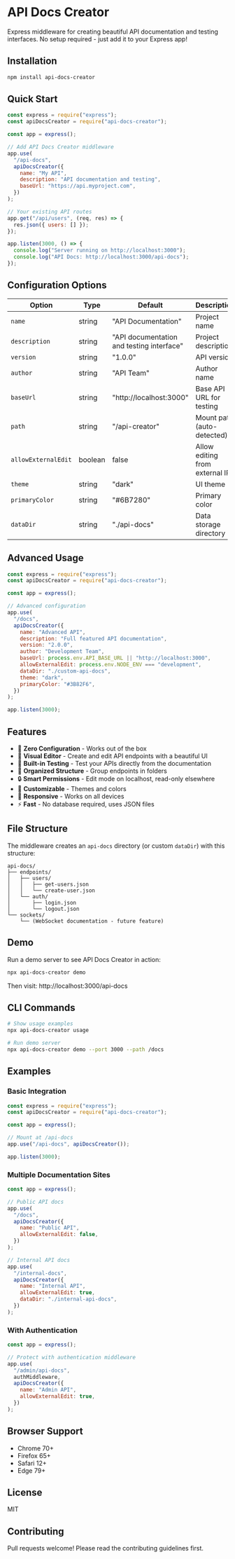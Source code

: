 # API Docs Creator

Express middleware for creating beautiful API documentation and testing interfaces. No setup required - just add it to your Express app!

## Installation

```bash
npm install api-docs-creator
```

## Quick Start

```javascript
const express = require("express");
const apiDocsCreator = require("api-docs-creator");

const app = express();

// Add API Docs Creator middleware
app.use(
  "/api-docs",
  apiDocsCreator({
    name: "My API",
    description: "API documentation and testing",
    baseUrl: "https://api.myproject.com",
  })
);

// Your existing API routes
app.get("/api/users", (req, res) => {
  res.json({ users: [] });
});

app.listen(3000, () => {
  console.log("Server running on http://localhost:3000");
  console.log("API Docs: http://localhost:3000/api-docs");
});
```

## Configuration Options

| Option              | Type    | Default                                   | Description                     |
| ------------------- | ------- | ----------------------------------------- | ------------------------------- |
| `name`              | string  | "API Documentation"                       | Project name                    |
| `description`       | string  | "API documentation and testing interface" | Project description             |
| `version`           | string  | "1.0.0"                                   | API version                     |
| `author`            | string  | "API Team"                                | Author name                     |
| `baseUrl`           | string  | "http://localhost:3000"                   | Base API URL for testing        |
| `path`              | string  | "/api-creator"                            | Mount path (auto-detected)      |
| `allowExternalEdit` | boolean | false                                     | Allow editing from external IPs |
| `theme`             | string  | "dark"                                    | UI theme                        |
| `primaryColor`      | string  | "#6B7280"                                 | Primary color                   |
| `dataDir`           | string  | "./api-docs"                              | Data storage directory          |

## Advanced Usage

```javascript
const express = require("express");
const apiDocsCreator = require("api-docs-creator");

const app = express();

// Advanced configuration
app.use(
  "/docs",
  apiDocsCreator({
    name: "Advanced API",
    description: "Full featured API documentation",
    version: "2.0.0",
    author: "Development Team",
    baseUrl: process.env.API_BASE_URL || "http://localhost:3000",
    allowExternalEdit: process.env.NODE_ENV === "development",
    dataDir: "./custom-api-docs",
    theme: "dark",
    primaryColor: "#3B82F6",
  })
);

app.listen(3000);
```

## Features

- 🚀 **Zero Configuration** - Works out of the box
- 📝 **Visual Editor** - Create and edit API endpoints with a beautiful UI
- 🧪 **Built-in Testing** - Test your APIs directly from the documentation
- 📁 **Organized Structure** - Group endpoints in folders
- 🔒 **Smart Permissions** - Edit mode on localhost, read-only elsewhere
- 🎨 **Customizable** - Themes and colors
- 📱 **Responsive** - Works on all devices
- ⚡ **Fast** - No database required, uses JSON files

## File Structure

The middleware creates an `api-docs` directory (or custom `dataDir`) with this structure:

```
api-docs/
├── endpoints/
│   ├── users/
│   │   ├── get-users.json
│   │   └── create-user.json
│   └── auth/
│       ├── login.json
│       └── logout.json
└── sockets/
    └── (WebSocket documentation - future feature)
```

## Demo

Run a demo server to see API Docs Creator in action:

```bash
npx api-docs-creator demo
```

Then visit: http://localhost:3000/api-docs

## CLI Commands

```bash
# Show usage examples
npx api-docs-creator usage

# Run demo server
npx api-docs-creator demo --port 3000 --path /docs
```

## Examples

### Basic Integration

```javascript
const express = require("express");
const apiDocsCreator = require("api-docs-creator");

const app = express();

// Mount at /api-docs
app.use("/api-docs", apiDocsCreator());

app.listen(3000);
```

### Multiple Documentation Sites

```javascript
const app = express();

// Public API docs
app.use(
  "/docs",
  apiDocsCreator({
    name: "Public API",
    allowExternalEdit: false,
  })
);

// Internal API docs
app.use(
  "/internal-docs",
  apiDocsCreator({
    name: "Internal API",
    allowExternalEdit: true,
    dataDir: "./internal-api-docs",
  })
);
```

### With Authentication

```javascript
const app = express();

// Protect with authentication middleware
app.use(
  "/admin/api-docs",
  authMiddleware,
  apiDocsCreator({
    name: "Admin API",
    allowExternalEdit: true,
  })
);
```

## Browser Support

- Chrome 70+
- Firefox 65+
- Safari 12+
- Edge 79+

## License

MIT

## Contributing

Pull requests welcome! Please read the contributing guidelines first.
